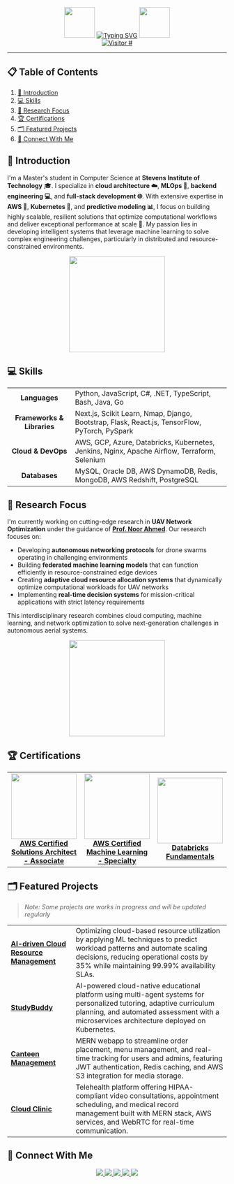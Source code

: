 <div align="center" valign="center">
  <img src="https://media.giphy.com/media/GExBk9r9lP9LN5j2H5/giphy.gif?cid=790b7611e7cabqrz8yt24ifnb3dlfyzyosorv7lwiy2aoo5f&ep=v1_stickers_search&rid=giphy.gif&ct=s" width="70" height="70" />
  <a href="https://git.io/typing-svg"><img src="https://readme-typing-svg.demolab.com?font=Jacquard+12&size=67&pause=1000&color=FDA620CD&center=true&vCenter=true&width=700&height=60&lines=Welcome+to+Manas's+Github!" alt="Typing SVG" /></a>
  <img src="https://media.giphy.com/media/v1.Y2lkPTc5MGI3NjExbGlxd3drbDQydHUxMHZpNncyOHA0aDhiYnl3NmQ5dndyNHYyeGpxdSZlcD12MV9zdGlja2Vyc19zZWFyY2gmY3Q9cw/9oIi9pNflb395seKPP/giphy.gif" width="70" height="70" />
</div>  

<div align="center">
  <a href="https://hits.sh/github.com/Manas300/hits/">
    <img alt="Visitor #" src="https://hits.sh/github.com/Manas300/hits.svg?color=d1e6c2"/>
  </a>
</div>
<hr/>

## 📋 Table of Contents  
1. [🚀 Introduction](#-introduction)
2. [💻 Skills](#-skills)
3. [🔬 Research Focus](#-research-focus)
4. [🏆 Certifications](#-certifications)
5. [🗂️ Featured Projects](#️-featured-projects)
6. [🔗 Connect With Me](#-connect-with-me)

<a id="-introduction"></a>
## 🚀 Introduction
I'm a Master's student in Computer Science at **Stevens Institute of Technology** 🎓. I specialize in **cloud architecture ☁️**, **MLOps 🤖**, **backend engineering 💻**, and **full-stack development 🌐**. With extensive expertise in **AWS 🌟**, **Kubernetes 🐳**, and **predictive modeling 📊**, I focus on building highly scalable, resilient solutions that optimize computational workflows and deliver exceptional performance at scale 🚀. My passion lies in developing intelligent systems that leverage machine learning to solve complex engineering challenges, particularly in distributed and resource-constrained environments.

<div align="center">
  <img src="https://media.giphy.com/media/iFU7R8rH4CiUUcHzk9/giphy.gif?cid=790b7611h4e97qbbfbmd6to3i3aeldoedgjt2ro0yaa6br9x&ep=v1_gifs_search&rid=giphy.gif&ct=g" height="220"/>
</div>

<a id="-skills"></a>
## 💻 Skills

<table>
  <tr>
    <td align="center"><b>Languages</b></td>
    <td>Python, JavaScript, C#, .NET, TypeScript, Bash, Java, Go</td>
  </tr>
  <tr>
    <td align="center"><b>Frameworks & Libraries</b></td>
    <td>Next.js, Scikit Learn, Nmap, Django, Bootstrap, Flask, React.js, TensorFlow, PyTorch, PySpark</td>
  </tr>
  <tr>
    <td align="center"><b>Cloud & DevOps</b></td>
    <td>AWS, GCP, Azure, Databricks, Kubernetes, Jenkins, Nginx, Apache Airflow, Terraform, Selenium</td>
  </tr>
  <tr>
    <td align="center"><b>Databases</b></td>
    <td>MySQL, Oracle DB, AWS DynamoDB, Redis, MongoDB, AWS Redshift, PostgreSQL</td>
  </tr>
</table>

<a id="-research-focus"></a>
## 🔬 Research Focus
I'm currently working on cutting-edge research in **UAV Network Optimization** under the guidance of [**Prof. Noor Ahmed**](https://scholar.google.com/citations?user=zchOfB4AAAAJ&hl=en). Our research focuses on:

- Developing **autonomous networking protocols** for drone swarms operating in challenging environments
- Building **federated machine learning models** that can function efficiently in resource-constrained edge devices
- Creating **adaptive cloud resource allocation systems** that dynamically optimize computational workloads for UAV networks
- Implementing **real-time decision systems** for mission-critical applications with strict latency requirements

This interdisciplinary research combines cloud computing, machine learning, and network optimization to solve next-generation challenges in autonomous aerial systems.

<div align="center">
  <img src="https://media.giphy.com/media/v1.Y2lkPTc5MGI3NjExYjRoNHlzcXZ4YWtzcmdrNXQxMXd1Y3c2MjJmdWl3czBibTJsd25qaiZlcD12MV9pbnRlcm5hbF9naWZfYnlfaWQmY3Q9Zw/3oKIPEqDGUULpEU0aQ/giphy.gif" height="220"/>
</div>

<a id="-certifications"></a>
## 🏆 Certifications

<div align="center">
  <table>
    <tr>
      <td align="center" width="33%">
        <a href="https://www.credly.com/badges/84eb1fea-4de2-4b42-bb71-07e84439b70c/linked_in_profile">
          <img src="https://images.credly.com/size/340x340/images/0e284c3f-5164-4b21-8660-0d84737941bc/image.png" width="150px">
          <br>
          <b>AWS Certified Solutions Architect - Associate </b>
        </a>
      </td>
      <td align="center" width="33%">
        <a href="https://www.credly.com/earner/earned/badge/6355ce01-cd25-4443-9efd-ed83c225b08a">
          <img src="https://images.credly.com/size/340x340/images/778bde6c-ad1c-4312-ac33-2fa40d50a147/image.png" width="150px">
          <br>
          <b>AWS Certified Machine Learning - Specialty</b>
        </a>
      </td>
      <td align="center" width="33%">
        <a href="https://credentials.databricks.com/3b41a70e-d9d1-46ed-9393-ecfdb74fd276#acc.uLNwsc3B">
          <img src="https://www.databricks.com/sites/default/files/2021/12/lakehouse-fundamentals.png" width="150px">
          <br>
          <b>Databricks Fundamentals</b>
        </a>
      </td>
    </tr>
  </table>
</div>

<a id="️-featured-projects"></a>
## 🗂️ Featured Projects
> *Note: Some projects are works in progress and will be updated regularly*

<table>
  <tr>
    <td><b><a href="https://github.com/Manas300/AI-driven-cloud-resource-management-system">AI-driven Cloud Resource Management</a></b></td>
    <td>Optimizing cloud-based resource utilization by applying ML techniques to predict workload patterns and automate scaling decisions, reducing operational costs by 35% while maintaining 99.99% availability SLAs.</td>
  </tr>
  <tr>
    <td><b><a href="https://github.com/Manas300/Study-buddy">StudyBuddy</a></b></td>
    <td>AI-powered cloud-native educational platform using multi-agent systems for personalized tutoring, adaptive curriculum planning, and automated assessment with a microservices architecture deployed on Kubernetes.</td>
  </tr>
  <tr>
    <td><b><a href="https://github.com/Manas300/Canteen-Management">Canteen Management</a></b></td>
    <td>MERN webapp to streamline order placement, menu management, and real-time tracking for users and admins, featuring JWT authentication, Redis caching, and AWS S3 integration for media storage.</td>
  </tr>
  <tr>
    <td><b><a href="https://github.com/Manas300/Cloud-Clinic">Cloud Clinic</a></b></td>
    <td>Telehealth platform offering HIPAA-compliant video consultations, appointment scheduling, and medical record management built with MERN stack, AWS services, and WebRTC for real-time communication.</td>
  </tr>
</table>

<a id="-connect-with-me"></a>
## 🔗 Connect With Me
<div align="center">
  <a href="https://linkedin.com/in/manas300">
    <img src="https://img.shields.io/badge/LinkedIn-0077B5?style=for-the-badge&logo=linkedin&logoColor=white" />
  </a>
  <a href="https://twitter.com/manas300">
    <img src="https://img.shields.io/badge/Twitter-1DA1F2?style=for-the-badge&logo=twitter&logoColor=white" />
  </a>
  <a href="https://discord.gg/manas300">
    <img src="https://img.shields.io/badge/Discord-7289DA?style=for-the-badge&logo=discord&logoColor=white" />
  </a>
  <a href="mailto:manas300@example.com">
    <img src="https://img.shields.io/badge/Email-D14836?style=for-the-badge&logo=gmail&logoColor=white" />
  </a>
  <a href="https://twitch.tv/manas300">
    <img src="https://img.shields.io/badge/Twitch-9146FF?style=for-the-badge&logo=twitch&logoColor=white" />
  </a>
</div>
